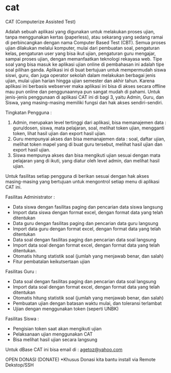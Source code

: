 # cat
CAT (Computerize Assisted Test)

Adalah sebuah aplikasi yang digunakan untuk melakukan proses ujian, tanpa menggunakan kertas (paperless), atau sekarang yang sedang ramai di perbincangkan dengan nama Computer Based Test (CBT). Semua proses ujian dilakukan melalui komputer, mulai dari pembuatan soal, pengaturan kelas, pengaturan user yang bisa ikut ujian, pengaturan guru mengajar, sampai proses ujian, dengan memanfaatkan teknologi rekayasa web. Tipe soal yang bisa masuk ke aplikasi ujian online di pembahasan ini adalah tipe soal pilihan ganda.
Aplikasi ini di buat bertujuan untuk mempermudah siswa siswi, guru, dan juga operator sekolah dalam melakukan berbagai jenis ujian, mulai ujian harian hingga ujian semester dan akhir tahun. Karena aplikasi ini berbasis webserver maka aplikasi ini bisa di akses secara offline mau pun online dan penggunaannya pun sangat mudah di pahami.
Untuk jenis-jenis penggunaan di aplikasi CAT ini di bagi 3, yaitu Admin, Guru, dan Siswa, yang masing-masing memiliki fungsi dan hak akses sendiri-sendiri.

Tingkatan Pengguna :
1. Admin, merupakan level tertinggi dari aplikasi, bisa memanajemen data : guru/dosen, siswa, mata pelajaran, soal, melihat token ujian, mengganti token, lihat hasil ujian dan export hasil ujian.
2. Guru mempunyai akses dan bisa memanajemen data : soal, daftar ujian, melihat token mapel yang di buat guru tersebut, melihat hasil ujian dan export hasil ujian.
3. Siswa mempunya akses dan bisa mengikuti ujian sesuai dengan mata pelajaran yang di ikuti, yang diatur oleh level admin, dan melihat hasil ujian.

Untuk fasilitas setiap pengguna di berikan sesuai dengan hak akses masing-masing yang bertujuan untuk mengontrol setiap menu di aplikasi CAT ini.

Fasilitas Administrator :
- Data siswa dengan fasilitas paging dan pencarian data siswa langsung
- Import data siswa dengan format excel, dengan format data yang telah ditentukan
- Data guru dengan fasilitas paging dan pencarian data guru langsung
- Import data guru dengan format excel, dengan format data yang telah ditentukan
- Data soal dengan fasilitas paging dan pencarian data soal langsung
- Import data soal dengan format excel, dengan format data yang telah ditentukan.
- Otomatis hitung statistik soal (jumlah yang menjawab benar, dan salah)
- Fitur pembatalan keikutsertaan ujian

Fasilitas Guru :
- Data soal dengan fasilitas paging dan pencarian data soal langsung
- Import data soal dengan format excel, dengan format data yang telah ditentukan
- Otomatis hitung statistik soal (jumlah yang menjawab benar, dan salah)
- Pembuatan ujian dengan batasan waktu mulai, dan toleransi terlambat
- Ujian dengan menggunakan token (seperti UNBK)

Fasilitas Siswa :
- Pengisian token saat akan mengikuti ujian
- Pelaksanaan ujian menggunakan CAT
- Bisa melihat hasil ujian secara langsung

Untuk dBase CAT ini bisa email di :
agetoz@yahoo.com

OPEN DONASI (DONATE)
*Khusus Donasi kita bantu install via Remote Dekstop/SSH
